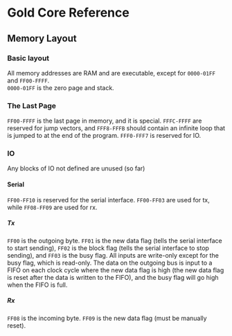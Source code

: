 # Gold Core Reference
## Memory Layout
### Basic layout
All memory addresses are RAM and are executable, except for ``0000-01FF`` and ``FF00-FFFF``.  
``0000-01FF`` is the zero page and stack.
### The Last Page
``FF00-FFFF`` is the last page in memory, and it is special. ``FFFC-FFFF`` are reserved for jump vectors, and
``FFF8-FFFB`` should contain an infinite loop that is jumped to at the end of the program. ``FFF0-FFF7`` is reserved for
IO.
### IO
Any blocks of IO not defined are unused (so far)
#### Serial
``FF00-FF10`` is reserved for the serial interface.
``FF00-FF03`` are used for tx, while ``FF08-FF09`` are used for rx.
##### Tx
``FF00`` is the outgoing byte. ``FF01`` is the new data flag (tells the serial interface to start sending),
``FF02`` is the block flag (tells the serial interface to stop sending), and ``FF03`` is the busy flag. All inputs are
write-only except for the busy flag, which is read-only. The data on the outgoing bus is input to a FIFO on each clock
cycle where the new data flag is high (the new data flag is reset after the data is written to the FIFO), and the busy
flag will go high when the FIFO is full.
##### Rx
`FF08` is the incoming byte. ``FF09`` is the new data flag (must be manually reset).
